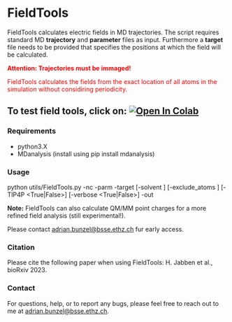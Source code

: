 # FieldTools

FieldTools calculates electric fields in MD trajectories. The script requires standard MD **trajectory** and **parameter** files as input.
Furthermore a **target** file needs to be provided that specifies the positions at which the field will be calculated.

<font color="red">**Attention: Trajectories must be immaged!**</font>

<font color="red">FieldTools calculates the fields from the exact location of all atoms in the simulation without considiring periodicity.</font>

To test field tools, click on: <a target="_blank" href="https://colab.research.google.com/github/bunzela/FieldTools/blob/main/FieldTools.ipynb">
  <img src="https://colab.research.google.com/assets/colab-badge.svg" alt="Open In Colab"/>
</a>
---

### Requirements
- python3.X
- MDanalysis (install using pip install mdanalysis)


### Usage
  python utils/FieldTools.py -nc <trajectory file> 
                             -parm <parameter file> 
                             -target <target file> 
                             [-solvent <non-protein residues>]
                             [-exclude_atoms <exclusion list>] 
                             [-TIP4P <True|False>] 
                             [-verbose <True|False>] 
                             -out <output file> 

**Note:** FieldTools can also calculate QM/MM point charges for a more refined field analysis (still experimental!).

Please contact [adrian.bunzel@bsse.ethz.ch](mailto:adrian.bunzel@bsse.ethz.ch) fur early access.

### Citation
Please cite the following paper when using FieldTools:
H. Jabben et al., bioRxiv 2023. 

### Contact
For questions, help, or to report any bugs, please feel free to reach out to me at [adrian.bunzel@bsse.ethz.ch](mailto:adrian.bunzel@bsse.ethz.ch).